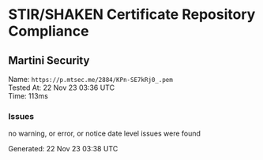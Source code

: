 # STIR/SHAKEN Certificate Repository Compliance

## Martini Security

Name: `https://p.mtsec.me/2884/KPn-SE7kRj0_.pem`\
Tested At: 22 Nov 23 03:36 UTC\
Time: 113ms

### Issues

no warning, or error, or notice date level issues were found

Generated: 22 Nov 23 03:38 UTC